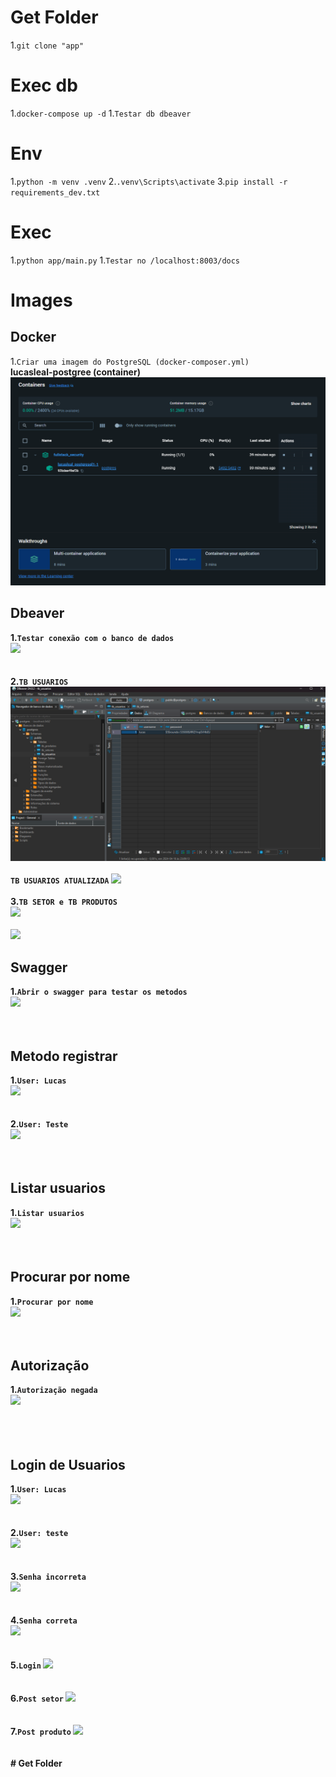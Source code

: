 # Get Folder
1.```git clone "app"```

# Exec db
1.```docker-compose up -d```
1.```Testar db dbeaver```

# Env
1.```python -m venv .venv```
2.```.venv\Scripts\activate```
3.```pip install -r requirements_dev.txt```
 
# Exec
1.```python app/main.py```
1.```Testar no /localhost:8003/docs```

# Images

## Docker
1.```Criar uma imagem do PostgreSQL (docker-composer.yml)```
   <br>
   <b>lucasleal-postgree (container)<b>
  <img src="lucasleal-postgree (container).png"><br>
## Dbeaver
1.```Testar conexão com o banco de dados```
   <br>
   <img src="TesteDeConexãoComBD.png"><br>
   <br><br>
2.```TB USUARIOS```
   <br>
   <img src="tabela_usuario.png"><br>
    <br>
   ```TB USUARIOS ATUALIZADA```
   <img src="tabela_usuario_atualizada.png"><br><br>
3.```TB SETOR e TB PRODUTOS```
   <br>
   <img src="Tabela_Setores.png"><br>
   <br>
   <img src="Tabela_Produto.png"><br>

## Swagger
1.```Abrir o swagger para testar os metodos```
   <br>
 <img src="AbrirOswagger.png"><br>
  <br><br>
## Metodo registrar
1.```User: Lucas```
   <br>
   <img src="registo_lucas.png"><br><br><br>
2.```User: Teste```
   <br>
   <img src="registo_teste.png"><br><br><br>
## Listar usuarios
1.```Listar usuarios```
   <br>
  <img src="Listar_Usuario.png"><br>
  <br><br>
## Procurar por nome
1.```Procurar por nome```
   <br>
  <img src="Procurar_por_nome.png"><br>
  <br><br>
## Autorização
1.```Autorização negada```
   <br>
    <img src="autorização_negada.png"><br>
  <br><br>
           <br>
## Login de Usuarios
1.```User: Lucas```
   <br>
  <img src="User_Lucas.png"><br>
  <br><br>
2.```User: teste```
   <br>
  <img src="User_Teste.jpg"><br>
  <br><br>
3.```Senha incorreta```
   <br>
  <img src="Senha_Incorreta.png"><br>
  <br><br>
4.```Senha correta```
   <br>
  <img src="Senha_correta.png"><br>
  <br><br>
5.```Login```
  <img src="Login.png"><br>
  <br><br>
6.```Post setor```
    <img src="Post_Setor.png"><br>
  <br><br>
7.```Post produto```
 <img src="Post_Produto.png"><br>
  <br><br># Get Folder
